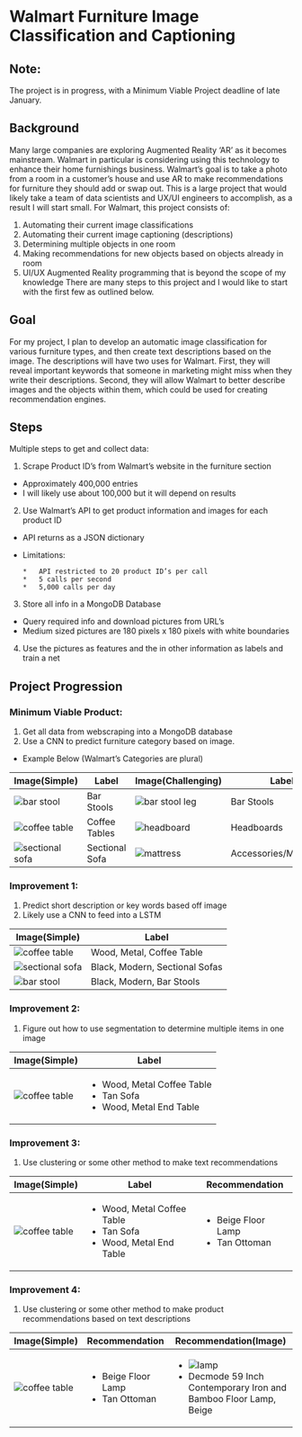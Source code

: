 
# Walmart Furniture Image Classification and Captioning

## Note:

The project is in progress, with a Minimum Viable Project deadline of late January.
## Background

Many large companies are exploring Augmented Reality ‘AR’ as it becomes mainstream. Walmart in particular is considering using this technology to enhance their home furnishings business. Walmart’s goal is to take a photo from a room in a customer’s house and use AR to make recommendations for furniture they should add or swap out. This is a large project that would likely take a team of data scientists and UX/UI engineers to accomplish, as a result I will start small. For Walmart, this project consists of:
1.	Automating their current image classifications
2.	Automating their current image captioning (descriptions)
3.	Determining multiple objects in one room
4.	Making recommendations for new objects based on objects already in room
5.	UI/UX Augmented Reality programming that is beyond the scope of my knowledge
There are many steps to this project and I would like to start with the first few as outlined below.  

## Goal

For my project, I plan to develop an automatic image classification for various furniture types, and then create text descriptions based on the image. The descriptions will have two uses for Walmart. First, they will reveal important keywords that someone in marketing might miss when they write their descriptions. Second, they will allow Walmart to better describe images and the objects within them, which could be used for creating recommendation engines.

## Steps

Multiple steps to get and collect data:
1.	Scrape Product ID’s from Walmart’s website in the furniture section
  * Approximately 400,000 entries
  *  I will likely use about 100,000 but it will depend on results
2.	Use Walmart’s API to get product information and images for each product ID
  * API returns as a JSON dictionary
  * Limitations:
  
        *	API restricted to 20 product ID’s per call
        *	5 calls per second
        *	5,000 calls per day
3.	Store all info in a MongoDB Database
  * Query required info and download pictures from URL’s
  * Medium sized pictures are 180 pixels x 180 pixels with white boundaries
4.	Use the pictures as features and the in other information as labels and train a net

## Project Progression

### Minimum Viable Product:
1.	Get all data from webscraping into a MongoDB database
2.	Use a CNN to predict furniture category based on image.
  * Example Below (Walmart’s Categories are plural)

|Image(Simple)|Label|Image(Challenging)|Label|
|-------------|-----|------------------|-----|
|![bar stool](barstool1.png)|Bar Stools|![bar stool leg](barstoolleg.png)| Bar Stools
|![coffee table](coffeetable.png)|Coffee Tables|![headboard](headboard.png)|Headboards|
|![sectional sofa](sofa1.png)|Sectional Sofa|![mattress](mattress.png)|Accessories/Mattresses|

### Improvement 1:
1.	Predict short description or key words based off image
2.	Likely use a CNN to feed into a LSTM

|Image(Simple)|Label|
|-------------|-----|
|![coffee table](coffeetable.png)|Wood, Metal, Coffee Table |
|![sectional sofa](sofa1.png)|Black, Modern, Sectional Sofas|
|![bar stool](barstool1.png)|Black, Modern, Bar Stools|

### Improvement 2:
1.	Figure out how to use segmentation to determine multiple items in one image

|Image(Simple)|Label|
|-------------|-----|
|![coffee table](coffeetable.png)|<ul><li>Wood, Metal Coffee Table</li><li>Tan Sofa </li><li>Wood, Metal End Table </li></ul>

### Improvement 3:
1. Use clustering or some other method to make text recommendations

|Image(Simple)|Label|Recommendation|
|-------------|-----|--------------|
|![coffee table](coffeetable.png)|<ul><li>Wood, Metal Coffee Table</li><li>Tan Sofa </li><li>Wood, Metal End Table </li></ul>| <ul><li>Beige Floor Lamp</li><li>Tan Ottoman</li></ul>|

### Improvement 4:
1.	Use clustering or some other method to make product recommendations based on text descriptions

|Image(Simple)|Recommendation|Recommendation(Image)|
|-------------|--------------|-------|
|![coffee table](coffeetable.png)| <ul><li>Beige Floor Lamp</li><li>Tan Ottoman</li></ul>|<ul><li>![lamp](lamp.png)</li><li>Decmode 59 Inch Contemporary Iron and Bamboo Floor Lamp, Beige</li></ul>
